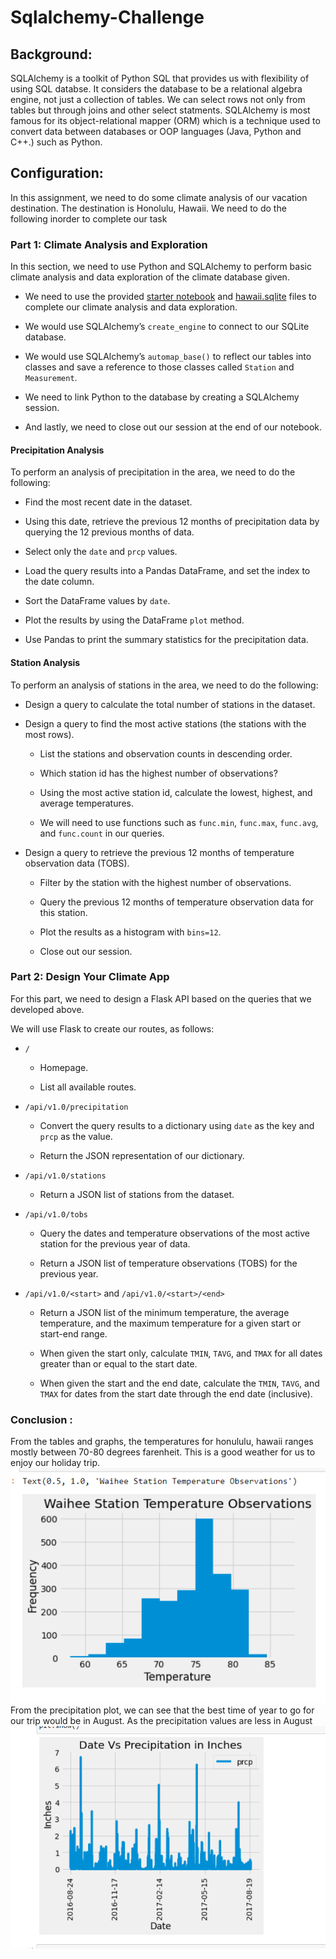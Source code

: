 # Sqlalchemy-Challenge


## Background:  
SQLAlchemy is a toolkit of Python SQL that provides us with flexibility of using SQL databse. It considers the database to be a relational algebra engine, not just a collection of tables. We can select rows not only from tables but through joins and other select statments. SQLAlchemy is most famous for its object-relational mapper (ORM) which is a technique used to convert data between databases or OOP languages (Java, Python and C++.) such as Python.


## Configuration: 

In this assignment, we need to do some climate analysis of our vacation destination. The destination is Honolulu, Hawaii. We need to do the following inorder to complete our task


### Part 1: Climate Analysis and Exploration

In this section, we need to use Python and SQLAlchemy to perform basic climate analysis and data exploration of the climate database given.

* We need to use the provided [starter notebook](climate_starter.ipynb) and [hawaii.sqlite](Resources/hawaii.sqlite) files to complete our climate analysis and data exploration.

* We would use SQLAlchemy’s `create_engine` to connect to our SQLite database.

* We would use SQLAlchemy’s `automap_base()` to reflect our tables into classes and save a reference to those classes called `Station` and `Measurement`.

* We need to link Python to the database by creating a SQLAlchemy session.

* And lastly, we need to close out our session at the end of our notebook.

#### Precipitation Analysis

To perform an analysis of precipitation in the area, we need to do the following:

* Find the most recent date in the dataset.

* Using this date, retrieve the previous 12 months of precipitation data by querying the 12 previous months of data. 

* Select only the `date` and `prcp` values.

* Load the query results into a Pandas DataFrame, and set the index to the date column.

* Sort the DataFrame values by `date`.

* Plot the results by using the DataFrame `plot` method.

* Use Pandas to print the summary statistics for the precipitation data.

#### Station Analysis

To perform an analysis of stations in the area, we need to do the following:

* Design a query to calculate the total number of stations in the dataset.

* Design a query to find the most active stations (the stations with the most rows).

    * List the stations and observation counts in descending order.

    * Which station id has the highest number of observations?

    * Using the most active station id, calculate the lowest, highest, and average temperatures.

    * We will need to use functions such as `func.min`, `func.max`, `func.avg`, and `func.count` in our queries.

* Design a query to retrieve the previous 12 months of temperature observation data (TOBS).

    * Filter by the station with the highest number of observations.

    * Query the previous 12 months of temperature observation data for this station.

    * Plot the results as a histogram with `bins=12`.

    * Close out our session.

### Part 2: Design Your Climate App

For this part, we need to design a Flask API based on the queries that we developed above.

We will use Flask to create our routes, as follows:

* `/`

    * Homepage.

    * List all available routes.

* `/api/v1.0/precipitation`

    * Convert the query results to a dictionary using `date` as the key and `prcp` as the value.

    * Return the JSON representation of our dictionary.

* `/api/v1.0/stations`

    * Return a JSON list of stations from the dataset.

* `/api/v1.0/tobs`

    * Query the dates and temperature observations of the most active station for the previous year of data.

    * Return a JSON list of temperature observations (TOBS) for the previous year.

* `/api/v1.0/<start>` and `/api/v1.0/<start>/<end>`

    * Return a JSON list of the minimum temperature, the average temperature, and the maximum temperature for a given start or start-end range.

    * When given the start only, calculate `TMIN`, `TAVG`, and `TMAX` for all dates greater than or equal to the start date.

    * When given the start and the end date, calculate the `TMIN`, `TAVG`, and `TMAX` for dates from the start date through the end date (inclusive).


### Conclusion :

From the tables and graphs, the temperatures for honululu, hawaii ranges mostly between 70-80 degrees farenheit. This is a good weather for us to enjoy our holiday trip. 
![Image](images/histogram_of_tempObs.png)
From the precipitation plot, we can see that the best time of year to go for our trip would be in August. As the precipitation values are less in August
![Image](images/line-plot-of-precipitation.png) 